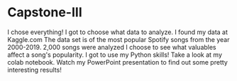 # Capstone-III
I chose everything! I got to choose what data to analyze. 
I found my data at Kaggle.com 
The data set is of the most popular Spotify songs from the year 2000-2019. 
2,000 songs were analyzed 
I choose to see what valuables affect a song's popularity. 
I got to use my Python skills! Take a look at my colab notebook. 
Watch my PowerPoint presentation to find out some pretty interesting results! 
